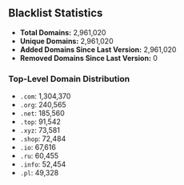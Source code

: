 ## Blacklist Statistics

- **Total Domains:** 2,961,020
- **Unique Domains:** 2,961,020
- **Added Domains Since Last Version:** 2,961,020
- **Removed Domains Since Last Version:** 0

### Top-Level Domain Distribution

-  `.com`: 1,304,370
-  `.org`: 240,565
-  `.net`: 185,560
-  `.top`: 91,542
-  `.xyz`: 73,581
-  `.shop`: 72,484
-  `.io`: 67,616
-  `.ru`: 60,455
-  `.info`: 52,454
-  `.pl`: 49,328
